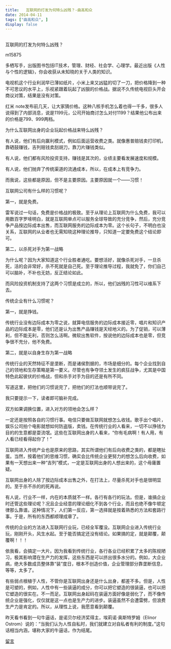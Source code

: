 ```yaml
---
title:   互联网的打发为何特么凶残？-曲高和众
date: 2014-04-11
tags: ["曲高和众", ]
display: false
---
```



## 



互联网的打发为何特么凶残？




m15875




多栖写手，出版图书包括IT技术，管理、财经、社会学、心理学。最近出版《人性与个性的逻辑》，你会收获从未知晓的关于人类的知识。


电视机这个行业利润早已薄如纸片，小米上来又凶猛的切了一刀，把价格降到一种不可思议的水平上，乐视紧跟着玩起了凶狠的价格战。据说不久传统电视巨头开会商议对策，结果是没有对策。

红米 note发布前几天，让大家猜价格。这种八核手机怎么着也得一千多，很多人说得到了内部消息，说是1199元，公司开始商讨怎么对付1199？结果他公布出来的价格是799、999两档。

为什么互联网出身的企业玩起价格战来特么凶残？

有人说，他们有后向赢利模式，例如后面运营收费之类。就像惠普赔钱卖打印机，靠硒鼓赚钱，吉列赔钱卖刮胡刀，靠刀片赚钱类似。

有人说，他们都有风险投资支持，赚钱是其次的，业绩主要看发展速度和规模。

有人说，他们抛弃了传统渠道的流通成本，所以，在成本上有竞争力。

而我说，这些都是原因，但不是主要原因。主要原因就一个——习惯！

互联网公司有什么样的习惯呢？

第一，就是免费。

雷军说过一句话，免费是价格战的极致。至于从理论上互联网为什么免费，我可以用数百字罗嗦明白，就是互联网单点可以服务全球导致的充分竞争，然后，充分竞争产品按边际成本出售，而互联网服务的边际成本为零。这个长句子，不明白也没关系，互联网的从业者也无需知晓这种理论推导，只知道一定要免费这个结论即可。

第二，以杀死对手为第一战略

为什么呢？因为大家知道这个行业胜者通吃。要想活好，就像杀死对手，一旦杀死，活的会非常好，杀不死就是自己死。至于理论推导过程，我就免了，你们自己可以脑补，不补也无妨，反正结论如此。

而风险投资机制支持了这两个习惯是成立的，所以，他们凶残的习性可以维系下去。

传统企业有什么习惯呢？

第一，就是挣钱。

传统行业没有边际成本为零之说，就算电信服务的边际成本接近零，唱片和知识产品的边际成本是零，他们还是认为出售产品赚钱是天经地义的。为了促销，可以薄利，但不能无利，否则怎么活啊。微软出售软件，按说他的边际成本也是零，但竞争很不充分，他不免费。

第二，就是以自身生存为第一战略

传统行业的天然特征不是垄断，而是诸侯割据的，市场是细分的。每个企业找到自己的领地和生存策略是第一要义。尽管也有争夺领土发生的疯狂战争，尤其是中国特色此起彼伏的价格战，但和杀手对手为目的还是有所不同。

写道这里，把他们的习惯说完了，把他们的打法也顺带说完了。

我只要提示一下，读者即可脑补完成。

双方如果调换位置，进入对方的领地会怎么样？

一定还是按照各自的习惯行事。电信只要做互联网就想怎么收钱。歌手出个唱片，娱乐公司拍个电影就想如何防盗版，卖钱。在传统行业的人看来，一切不以挣钱为目的的生意都是耍流氓。这些在互联网出身的人看来，“你有毛病啊！有人用，有人看已经看得起你了！”

互联网进入传统产业也是原来的思路，其实所谓他们有后向收费之类的，都是瞎扯蛋。当然，按着他们的思维习惯，确实会比传统企业更努力的想怎么后向收费，如果有一天想出来一种“吉列”模式，一定是互联网出身的人想出来的，这个毋庸置疑。

互联网出身的人除了按边际成本出售之外，在打法上，尽量杀死对手也是很明显的。至于杀不杀的的死再说。

有人说，行业不一样，内在的本质就不一样。各行有各行的玩法。但是，谁搞企业时还管这些理论呢？况且企业经意的理论细化不到各个行业，而且也绝不像牛顿定律那么靠谱。这种情况下，人们第一反应，第一选择就是按着熟悉的方法和套路行事。于是，所有的东西都顺理成章了。

传统的企业的方法进入互联网行业玩，已经全军覆没。互联网企业进入传统行业玩，刚刚开头，风生水起。至于能否搞定还没有结论。如果搞的定，就是颠覆，颠覆啊！！！

依我看，会搞定一大片。因为我看到传统行业，各行各业已经积累了太多的陈规陋习，极其影响潜在生产力的发挥，这些东西是可以挤出很多水分的。例如，大企业病，绝大多数成员整体靠“装”度日，根本不创造价值，企业管理部分靠垄断信息，等等，太多了。

有些弱点根植于人性，不管你是互联网出身还是什么出身，都差不多。但是，人性是可塑的，例如，人性中有一些装逼的成分，你可以把它塑造的很装逼，也可以把它塑造的很实在。不一而足。互联网出身起码在装逼方面好像是弱化了，而不像传统企业是强化，仅仅就是这一点也是生产力的进步。装逼虽然不会遭雷劈，但浪费生产力是肯定的。所以，从理性上说，我愿意看到颠覆。

昨天看书看到一句牛逼话，是诺贝尔经济奖得主，埃莉诺·奥斯特罗姆（Elinor Ostrom）说的：“当我们认为人性自私时，我们就建立对自私者有利的制度。”这句话相当内涵，堪称大家的牛逼话，作为结尾。









[留言](javascript:;)
